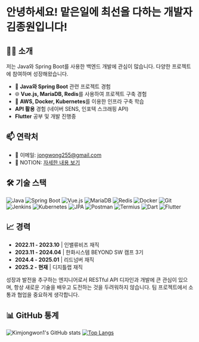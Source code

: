 # 안녕하세요! 맡은일에 최선을 다하는 개발자 김종원입니다!

## 👨‍💻 소개
저는 Java와 Spring Boot를 사용한 백엔드 개발에 관심이 많습니다. 다양한 프로젝트에 참여하며 성장해왔습니다.

- 💼 **Java와 Spring Boot** 관련 프로젝트 경험
- 🌐 **Vue.js, MariaDB, Redis**를 사용하여 프로젝트 구축 경험
- 🚀 **AWS, Docker, Kubernetes**를 이용한 인프라 구축 학습
-  **API 활용** 경험 (네이버 SENS, 인포텍 스크래핑 API)
-  **Flutter** 공부 및 개발 진행중

## 📫 연락처
- 📧 이메일: [jongwong255@gmail.com](mailto:jongwong255@gmail.com)
- 🔗 NOTION: [자세한 내용 보기](https://carbonated-nail-f1f.notion.site/272e5e9b242b4282a7fe911064e78a55?pvs=4)

## 🛠 기술 스택

![Java](https://img.shields.io/badge/Java-007396?style=for-the-badge&logo=java&logoColor=white)
![Spring Boot](https://img.shields.io/badge/Spring_Boot-6DB33F?style=for-the-badge&logo=spring-boot&logoColor=white)
![Vue.js](https://img.shields.io/badge/Vue.js-4FC08D?style=for-the-badge&logo=vue.js&logoColor=white)
![MariaDB](https://img.shields.io/badge/MariaDB-003545?style=for-the-badge&logo=mariadb&logoColor=white)
![Redis](https://img.shields.io/badge/Redis-DC382D?style=for-the-badge&logo=redis&logoColor=white)
![Docker](https://img.shields.io/badge/Docker-2496ED?style=for-the-badge&logo=docker&logoColor=white)
![Git](https://img.shields.io/badge/Git-F05032?style=for-the-badge&logo=git&logoColor=white)
![Jenkins](https://img.shields.io/badge/Jenkins-D24939?style=for-the-badge&logo=jenkins&logoColor=white)
![Kubernetes](https://img.shields.io/badge/Kubernetes-326CE5?style=for-the-badge&logo=kubernetes&logoColor=white)
![JPA](https://img.shields.io/badge/JPA-007396?style=for-the-badge&logo=java&logoColor=white)
![Postman](https://img.shields.io/badge/Postman-FF6C37?style=for-the-badge&logo=postman&logoColor=white)
![Termius](https://img.shields.io/badge/Termius-000000?style=for-the-badge&logo=termius&logoColor=white)
![Dart](https://img.shields.io/badge/Dart-0175C2?style=for-the-badge&logo=dart&logoColor=white)
![Flutter](https://img.shields.io/badge/Flutter-02569B?style=for-the-badge&logo=flutter&logoColor=white)


## 📈 경력

- **2022.11 - 2023.10** | 인밸류비즈 재직
- **2023.11 - 2024.04** | 한화시스템 BEYOND SW 캠프 3기
- **2024.4  - 2025.01** | 리드넘버 재직
- **2025.2  - 현재** | 디지틀랩 재직

성장과 발전을 추구하는 엔지니어로서 RESTful API 디자인과 개발에 큰 관심이 있으며, 항상 새로운 기술을 배우고 도전하는 것을 두려워하지 않습니다. 팀 프로젝트에서 소통과 협업을 중요하게 생각합니다.

## 📊 GitHub 통계

![Kimjongwon1's GitHub stats](https://github-readme-stats.vercel.app/api?username=Kimjongwon1&count_private=true&show_icons=true&theme=default)
[![Top Langs](https://github-readme-stats.vercel.app/api/top-langs/?username=Kimjongwon1&layout=compact)](https://github.com/anuraghazra/github-readme-stats)
